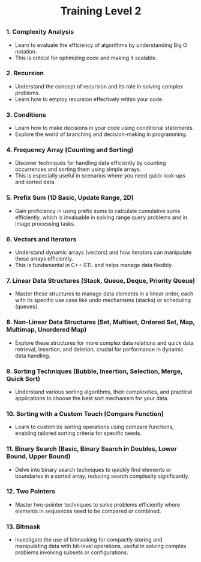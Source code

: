 <h1><b><p align="center">Training Level 2</p></b></h1>


### 1. Complexity Analysis
- Learn to evaluate the efficiency of algorithms by understanding Big O notation.
- This is critical for optimizing code and making it scalable.


### 2. Recursion
- Understand the concept of recursion and its role in solving complex problems.
- Learn how to employ recursion effectively within your code.


### 3. Conditions
- Learn how to make decisions in your code using conditional statements.
- Explore the world of branching and decision-making in programming.

### 4. Frequency Array (Counting and Sorting)
- Discover techniques for handling data efficiently by counting occurrences and sorting them using simple arrays.
- This is especially useful in scenarios where you need quick look-ups and
sorted data.

### 5. Prefix Sum (1D Basic, Update Range, 2D)
- Gain proficiency in using prefix sums to calculate cumulative sums efficiently, which is invaluable in solving range query problems and in image processing tasks.

### 6. Vectors and Iterators
- Understand dynamic arrays (vectors) and how iterators can manipulate these arrays efficiently. 
- This is fundamental in C++ STL and helps manage data flexibly.

### 7. Linear Data Structures (Stack, Queue, Deque, Priority Queue)
- Master these structures to manage data elements in a linear order, each with its specific use case like undo mechanisms (stacks) or scheduling (queues).

### 8. Non-Linear Data Structures (Set, Multiset, Ordered Set, Map, Multimap, Unordered Map)
- Explore these structures for more complex data relations and quick data retrieval, insertion, and deletion, crucial for performance in dynamic data handling.

### 9. Sorting Techniques (Bubble, Insertion, Selection, Merge, Quick Sort)
- Understand various sorting algorithms, their complexities, and practical applications to choose the best sort mechanism for your data.

### 10. Sorting with a Custom Touch (Compare Function)
- Learn to customize sorting operations using compare functions, enabling tailored sorting criteria for specific needs.

### 11. Binary Search (Basic, Binary Search in Doubles, Lower Bound, Upper Bound)
- Delve into binary search techniques to quickly find elements or boundaries in a sorted array, reducing search complexity significantly.

### 12. Two Pointers
- Master two-pointer techniques to solve problems efficiently where elements in sequences need to be compared or combined.

### 13. Bitmask
- Investigate the use of bitmasking for compactly storing and manipulating data with bit-level operations, useful in solving complex problems involving subsets or configurations.